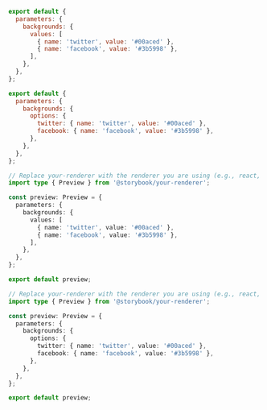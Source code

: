 ```js filename=".storybook/preview.js" renderer="common" language="js" tabTitle="without-globals"
export default {
  parameters: {
    backgrounds: {
      values: [
        { name: 'twitter', value: '#00aced' },
        { name: 'facebook', value: '#3b5998' },
      ],
    },
  },
};
```

```js filename=".storybook/preview.js" renderer="common" language="js" tabTitle="globals-api"
export default {
  parameters: {
    backgrounds: {
      options: {
        twitter: { name: 'twitter', value: '#00aced' },
        facebook: { name: 'facebook', value: '#3b5998' },
      },
    },
  },
};
```

```ts filename=".storybook/preview.ts" renderer="common" language="ts" tabTitle="without-globals"
// Replace your-renderer with the renderer you are using (e.g., react, vue3, angular, etc.)
import type { Preview } from '@storybook/your-renderer';

const preview: Preview = {
  parameters: {
    backgrounds: {
      values: [
        { name: 'twitter', value: '#00aced' },
        { name: 'facebook', value: '#3b5998' },
      ],
    },
  },
};

export default preview;
```

```ts filename=".storybook/preview.ts" renderer="common" language="ts" tabTitle="globals-api"
// Replace your-renderer with the renderer you are using (e.g., react, vue3, angular, etc.)
import type { Preview } from '@storybook/your-renderer';

const preview: Preview = {
  parameters: {
    backgrounds: {
      options: {
        twitter: { name: 'twitter', value: '#00aced' },
        facebook: { name: 'facebook', value: '#3b5998' },
      },
    },
  },
};

export default preview;
```
